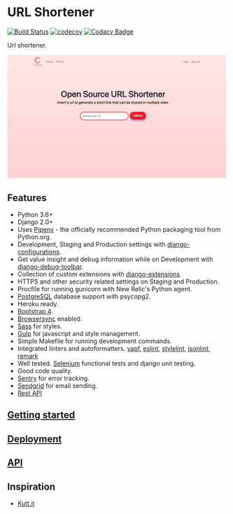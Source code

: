 # URL Shortener
[![Build Status](https://travis-ci.org/escrichov/shortener.svg?branch=master)](https://travis-ci.org/escrichov/shortener)
[![codecov](https://codecov.io/gh/escrichov/shortener/branch/master/graph/badge.svg)](https://codecov.io/gh/escrichov/shortener)
[![Codacy Badge](https://api.codacy.com/project/badge/Grade/4172b033b6ec441983df62d40d3e7499)](https://www.codacy.com/app/escrichov/shortener?utm_source=github.com&amp;utm_medium=referral&amp;utm_content=escrichov/shortener&amp;utm_campaign=Badge_Grade)

Url shortener.

<img alt="Url Shortener" src="https://raw.githubusercontent.com/escrichov/shortener/master/landing.png" width="500">

## Features

-   Python 3.6+
-   Django 2.0+
-   Uses [Pipenv](https://github.com/kennethreitz/pipenv) - the officially recommended Python packaging tool from Python.org.
-   Development, Staging and Production settings with [django-configurations](https://django-configurations.readthedocs.org).
-   Get value insight and debug information while on Development with [django-debug-toolbar](https://django-debug-toolbar.readthedocs.org).
-   Collection of custom extensions with [django-extensions](http://django-extensions.readthedocs.org).
-   HTTPS and other security related settings on Staging and Production.
-   Procfile for running gunicorn with New Relic's Python agent.
-   [PostgreSQL](https://www.postgresql.org) database support with psycopg2.
-   Heroku ready.
-   [Bootstrap 4](https://getbootstrap.com/docs/4.0).
-   [Browsersync](https://www.browsersync.io) enabled.
-   [Sass](https://sass-lang.com/) for styles.
-   [Gulp](https://gulpjs.com/) for javascript and style management.
-   Simple Makefile for running development commands.
-   Integrated linters and autoformatters. [yapf](https://github.com/google/yapf), [eslint](https://eslint.org), [stylelint](https://stylelint.io), [jsonlint](https://www.npmjs.com/package/jsonlint), [remark](https://github.com/remarkjs/remark)
-   Well tested. [Selenium](https://www.seleniumhq.org) functional tests and django unit testing.
-   Good code quality.
-   [Sentry](https://sentry.io) for error tracking.
-   [Sendgrid](https://sendgrid.com) for email sending.
-   [Rest API](docs/API.md)

## [Getting started](docs/DEVELOPMENT.md)

## [Deployment](docs/DEPLOYMENT.md)

## [API](docs/API.md)

## Inspiration

-   [Kutt.it](https://github.com/thedevs-network/kutt)

